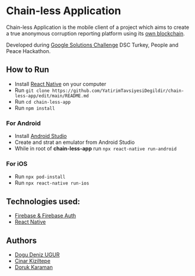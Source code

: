 # Chain-less Application
Chain-less Application is the mobile client of a project which aims to create a true anonymous corruption reporting platform using its [own blockchain](https://github.com/YatirimTavsiyesiDegildir/chain-less-blockchain).

Developed during [Google Solutions Challenge](https://developers.google.com/community/dsc-solution-challenge) DSC Turkey, People and Peace Hackathon.
## How to Run
- Install [React Native](https://reactnative.dev/) on your computer
- Run `git clone https://github.com/YatirimTavsiyesiDegildir/chain-less-app/edit/main/README.md`
- Run `cd chain-less-app`
- Run `npm install`
### For Android
- Install [Android Studio](https://developer.android.com/studio)
- Create and strat an emulator from Android Studio
- While in root of **chain-less-app** run `npx react-native run-android`
### For iOS
- Run `npx pod-install`
- Run `npx react-native run-ios`
## Technologies used:
- [Firebase & Firebase Auth](https://firebase.google.com/)
- [React Native](https://reactnative.dev/)
## Authors
- [Dogu Deniz UGUR](https://github.com/DoguD)
- [Cinar Kiziltepe](https://github.com/Oakknight)
- [Doruk Karaman](https://github.com/DorukKaraman)
